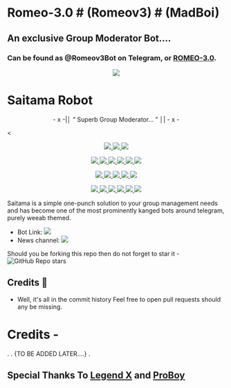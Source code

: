 # Romeo-3.0 # (Romeov3) # (MadBoi)
## An exclusive Group Moderator Bot.... 
### Can be found as @Romeov3Bot on Telegram, or [ROMEO-3.0](https://telegram.me/Romeov3Bot).

<p align="center">
  <img src="https://telegra.ph/file/3624a6bfe48617ff6a907.jpg">
</p>

# Saitama Robot 

<p align="center">
- x -|│  “	Superb Group Moderator... ”  │| - x -
</p>

<<p align="center">
<a href="https://app.codacy.com/gh/madboy482/Romeo?utm_source=github.com&utm_medium=referral&utm_content=madboy482/Romeo&utm_campaign=Badge_Grade_Settings" alt="Codacy Badge">
<img src="https://api.codacy.com/project/badge/Grade/6141417ceaf84545bab6bd671503df51" /> </a>
<a href="https://github.com/madboy482/Romeo" alt="Libraries.io dependency status for GitHub repo"> <img src="https://img.shields.io/librariesio/github/madboy482/Romeo" /> </a>
<a href="http://hits.dwyl.com/madboy482/Romeo" alt="HitCount"> <img src="http://hits.dwyl.com/madboy482/Romeo.svg" /> </a>
</p>
<p align="center">
<a href="https://github.com/madboy482/Romeo" alt="GitHub closed issues"> <img src="https://img.shields.io/github/issues-closed-raw/madboy482/Romeo?style=flat&logo=github&color=success" /> </a>
<a href="https://github.com/madboy482/Romeo" alt="GitHub commit activity"> <img src="https://img.shields.io/github/commit-activity/m/madboy482/Romeo" /> </a>
<a href="https://github.com/madboy482/Romeo/graphs/contributors" alt="GitHub contributors"> <img src="https://img.shields.io/github/contributors/madboy482/Romeo?style=flat&logo=github" /> </a>
<a href="https://github.com/madboy482/Romeo/network/members" alt="GitHub forks"> <img src="https://img.shields.io/github/forks/madboy482/Romeo?label=Forks&logo=github" /> </a>
<a href="https://github.com/madboy482/Romeo" alt="GitHub closed pull requests"> <img src="https://img.shields.io/github/issues-pr-closed-raw/madboy482/Romeo?color=success" /> </a>
<a href="https://github.com/madboy482/Romeo" alt="GitHub issues"> <img src="https://img.shields.io/github/issues-raw/madboy482/Romeo?style=flat&logo=github&color=yellow" /> </a>
</p>
<p align="center">
<a href="https://github.com/madboy482/Romeo" alt="GitHub release (latest by date including pre-releases)"> <img src="https://img.shields.io/github/v/release/madboy482/Romeo?include_prereleases?style=flat&logo=github" /> </a>
<a href="https://www.python.org/" alt="made-with-python"> <img src="https://img.shields.io/badge/Made%20with-Python-1f425f.svg?style=flat&logo=python&color=blue" /> </a>
<a href="https://github.com/AnimeKaizoku/SaitamaRobot" alt="Docker!"> <img src="https://aleen42.github.io/badges/src/docker.svg" /> </a>
<a href="https://github.com/AnimeKaizoku/SaitamaRobot" alt="GitHub repo size"> <img src="https://img.shields.io/github/repo-size/animekaizoku/saitamarobot" /> </a>
<a href="https://github.com/AnimeKaizoku/SaitamaRobot/blob/master/LICENSE" alt="GPLv3 license"> <img src="https://img.shields.io/badge/License-GPLv3-blue.svg" /> </a>
</p>
<p align="center">
<a href="https://ko-fi.com/sawada" alt="Donate!"> <img src="https://aleen42.github.io/badges/src/paypal.svg" /> </a>
<a href="https://t.me/OnePunchUpdates" alt="Telegram!"> <img src="https://aleen42.github.io/badges/src/telegram.svg" /> </a>
<a href="https://discord.animekaizoku.com" alt="Discord"> <img src="https://img.shields.io/discord/465068856692441090?style=flat&logo=discord&color=blue" /> </a>
<a href="" alt="AnimeKaizoku"> <img src="https://img.shields.io/badge/Built%20by-Kaizoku-blue" /> </a>
<a href="https://github.com/AnimeKaizoku/SaitamaRobot/graphs/commit-activity" alt="Maintenance"> <img src="https://img.shields.io/badge/Maintained%3F-yes-green.svg" /> </a>
<a href="https://makeapullrequest.com" alt="PRs Welcome"> <img src="https://img.shields.io/badge/PRs-welcome-brightgreen.svg?style=flat-square" /> </a>
</p>



Saitama is a simple one-punch solution to your group management needs and has become one of the most prominently kanged bots around telegram, purely weeab themed.

* Bot Link:  <a href="https://t.me/SaitamaRobot" alt="Saitama Robot"> <img src="https://img.shields.io/badge/%F0%9F%A4%96%20-SaitamaRobot-blue" /> </a>
* News channel: <a  href="https://t.me/OnePunchUpdates" alt="One Punch Updates"> <img  src="https://img.shields.io/badge/%F0%9F%92%A1-One%20Punch%20Updates-9cf" /> </a>

Should you be forking this repo then do not forget to star it - <img alt="GitHub Repo stars" src="https://img.shields.io/github/stars/animekaizoku/saitamarobot?color=white&label=%F0%9F%8C%9F%20star">

## Credits 📍
* Well, it's all in the commit history 
Feel free to open pull requests should any be missing.

# Credits -
.
.                                      {TO BE ADDED LATER....}
.


## Special Thanks To [Legend X](https://telegram.me/LEGENDX22) and [ProBoy](https://telegram.me/PROBOYX)
